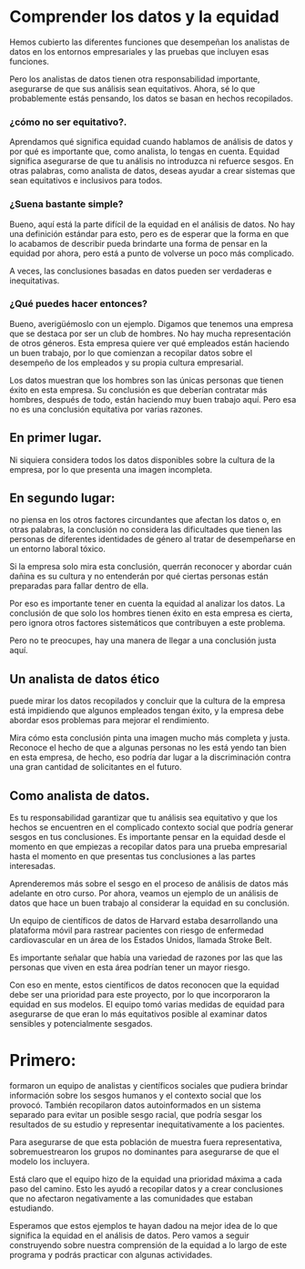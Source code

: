 # Comprender los datos y la equidad


Hemos cubierto las diferentes funciones que desempeñan los analistas de datos en los entornos empresariales y las pruebas
que incluyen esas funciones.

Pero los analistas de datos tienen otra responsabilidad importante, asegurarse de que sus análisis sean equitativos.
Ahora, sé lo que probablemente estás pensando, los datos se basan en hechos recopilados.

### ¿cómo no ser equitativo?.

Aprendamos qué significa equidad cuando hablamos de análisis de datos y por qué es importante que, como analista, lo tengas en cuenta.
Equidad significa asegurarse de que tu análisis no introduzca ni refuerce sesgos.
En otras palabras, como analista de datos, deseas ayudar a crear sistemas que sean equitativos e inclusivos para todos.

### ¿Suena bastante simple?

Bueno, aquí está la parte difícil de la equidad en el análisis de datos.
No hay una definición estándar para esto, pero es de esperar que la forma en que lo acabamos de describir pueda brindarte una forma de pensar en la equidad por ahora, pero está a punto de volverse un poco más complicado.

A veces, las conclusiones basadas en datos pueden ser verdaderas e inequitativas.

### ¿Qué puedes hacer entonces?

Bueno, averigüémoslo con un ejemplo.
Digamos que tenemos una empresa que se destaca por ser un club de hombres.
No hay mucha representación de otros géneros.
Esta empresa quiere ver qué empleados están haciendo un buen trabajo, por lo que comienzan a recopilar datos sobre el desempeño de los empleados y su propia cultura empresarial.

Los datos muestran que los hombres son las únicas personas que tienen éxito en esta empresa.
Su conclusión es que deberían contratar más hombres, después de todo, están haciendo muy buen trabajo aquí.
Pero esa no es una conclusión equitativa por varias razones.

## En primer lugar.

Ni siquiera considera todos los datos disponibles sobre la cultura de la empresa, por lo que presenta una imagen incompleta.

## En segundo lugar:
 no piensa en los otros factores circundantes que afectan los datos o, en otras palabras, la conclusión no considera
las dificultades que tienen las personas de diferentes identidades de género al tratar de desempeñarse en un entorno laboral tóxico.

Si la empresa solo mira esta conclusión, querrán reconocer y abordar cuán dañina es su cultura y no entenderán por qué
ciertas personas están preparadas para fallar dentro de ella.

Por eso es importante tener en cuenta la equidad al analizar los datos.
La conclusión de que solo los hombres tienen éxito en esta empresa es cierta, pero ignora otros factores sistemáticos que contribuyen a este problema.

Pero no te preocupes, hay una manera de llegar a una conclusión justa aquí.

## Un analista de datos ético

puede mirar los datos recopilados y concluir que la cultura de la empresa está impidiendo que algunos empleados tengan éxito,
y la empresa debe abordar esos problemas para mejorar el rendimiento.

Mira cómo esta conclusión pinta una imagen mucho más completa y justa.
Reconoce el hecho de que a algunas personas no les está yendo tan bien en esta empresa, de hecho, eso podría dar lugar a la
discriminación contra una gran cantidad de solicitantes en el futuro.

## Como analista de datos.

Es tu responsabilidad garantizar que tu análisis sea equitativo y que los hechos se encuentren en el complicado contexto social que podría generar sesgos en tus conclusiones.
Es importante pensar en la equidad desde el momento en que empiezas a recopilar datos para una prueba empresarial hasta el momento en que presentas
tus conclusiones a las partes interesadas.

Aprenderemos más sobre el sesgo en el proceso de análisis de datos más adelante en otro curso.
Por ahora,
 veamos un ejemplo de un análisis de datos que hace un buen trabajo al considerar la equidad en su conclusión.

Un equipo de científicos de datos de Harvard estaba desarrollando una plataforma móvil para rastrear pacientes con riesgo de enfermedad cardiovascular
en un área de los Estados Unidos, llamada Stroke Belt.

Es importante señalar que había una variedad de razones por las que las personas que viven en esta área podrían tener un mayor riesgo.

Con eso en mente, estos científicos de datos reconocen que la equidad debe ser una prioridad para este proyecto, por lo que incorporaron la equidad en sus modelos.
El equipo tomó varias medidas de equidad para asegurarse de que eran lo más equitativos posible al examinar datos sensibles y potencialmente sesgados.
# Primero:
formaron un equipo de analistas y científicos sociales que pudiera brindar información sobre los sesgos humanos y el contexto social que los provocó.
También recopilaron datos autoinformados en un sistema separado para evitar un posible sesgo racial, que podría sesgar los resultados de
su estudio y representar inequitativamente a los pacientes.

Para asegurarse de que esta población de muestra fuera representativa, sobremuestrearon los grupos no dominantes para asegurarse de que el modelo los incluyera.

Está claro que el equipo hizo de la equidad una prioridad máxima a cada paso del camino.
Esto les ayudó a recopilar datos y a crear conclusiones que no afectaron negativamente a las comunidades que estaban estudiando.

Esperamos que estos ejemplos te hayan dadou na mejor idea de lo que significa la equidad en el análisis de datos.
Pero vamos a seguir construyendo sobre nuestra comprensión de la equidad a lo largo de este programa y podrás practicar con algunas actividades. 